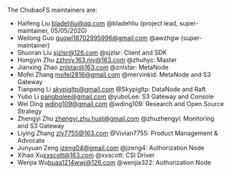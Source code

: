 The ChubaoFS maintainers are:

* Haifeng Liu <bladehliu@qq.com> @bladehliu (project lead, super-maintainer, 05/05/2020)
* Weilong Guo <guowl18702995996@gmail.com> @awzhgw (super-maintainer)
* Shuoran Liu <sjzlsr@126.com> @sjzlsr: Client and SDK
* Hongyin Zhu <zzhniy.163.niy@163.com> @zhuhyc: Master
* Jianxing Zhao <znlstar@163.com> @znlstar: MetaNode
* Mofei Zhang <mofei2816@gmail.com> @mervinkid: MetaNode and  S3 Gateway
* Tianpeng Li <skypigltp@gmail.com> @Skypigltp: DataNode and Raft
* Yubo Li <pangbolee@gmail.com> @yuboLee: S3 Gateway and Console
* Wei Ding <wding109@gmail.com> @wding109: Research and Open Source Strategy
* Zhengyi Zhu  <zhengyi.zhu.hust@gmail.com> @zhuzhengyi: Monitoring and S3 Gateway
* Liying Zhang <zly7755@163.com> @Vivian7755: Product Management & Advocate
* Junyuan Zeng <jzeng04@gmail.com> @jzeng4: Authorization Node
* Xihao Xu<xxscott@163.com> @xxscott: CSI Driver
* Wenjia Wu<buaa1214wwj@126.com> @wenjia322: Authorization Node